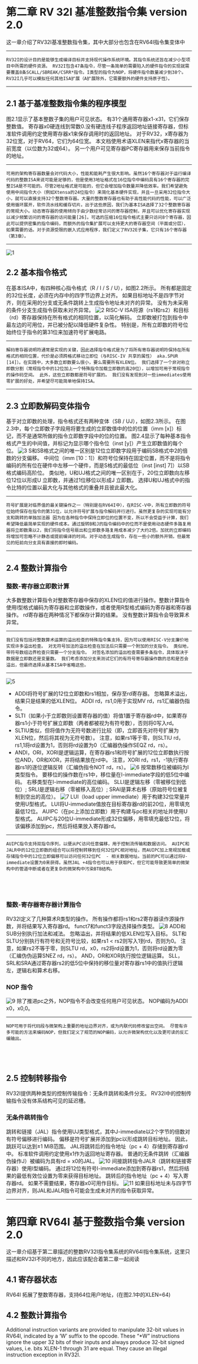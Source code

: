 ﻿# 第二章 RV 32I 基准整数指令集 version 2.0 #

这一章介绍了RV32I基准整数指令集，其中大部分也包含在RV64I指令集变体中

----------

    RV32I的设计目的是能够生成编译目标并支持现代操作系统环境。其指令系统还旨在减少小型项目中所需的硬件资源。 RV32I包含47条指令，尽管一条简单的需要陷入的硬件指令的实现就需要覆盖8条SCALL/SBREAK/CSRR*指令。I类型的指令为NOP，将硬件指令数量减少到38个。RV32I几乎可以模拟任何其他ISA扩展（A扩展除外，它需要额外的硬件支持原子性）。

----------


## 2.1 基于基准整数指令集的程序模型 ##
图2.1显示了基本整数子集的用户可见状态。 有31个通用寄存器x1-x31，它们保存整数值。 寄存器x0硬连线到常数0.没有硬连线子程序返回地址链接寄存器，但标准软件调用约定使用寄存器x1来保存调用时的返回地址。 对于RV32，x寄存器为32位宽，对于RV64，它们为64位宽。 本文档使用术语XLEN来指代x寄存器的当前宽度（以位数为32或64）。
另一个用户可见寄存器PC寄存器用来保存当前指令的地址。
    
----------

    可用的架构寄存器数量会对代码大小，性能和能耗产生很大影响。虽然16个寄存器对于运行编译代码的整数ISA来说可能是足够的，但是使用3地址格式在16位指令中编码具有16个寄存器的完整ISA是不可能的。尽管2地址格式是可能的，但它会增加指令数量并降低效率。我们希望避免使用中间指令大小（例如Xtensa的24位指令）来简化基本硬件实现，并且一旦采用32位指令大小，就可以直接支持32个整数寄存器。大量的整数寄存器也有助于高性能代码的性能，可以广泛使用循环展开，软件流水线和缓存切片。出于这些原因，我们为基本ISA选择了32个整数寄存器的常规大小。动态寄存器的使用倾向于由少数经常访问的寄存器控制，并且可以优化寄存器实现以减少频繁访问的寄存器的访问能量[26]。可选的压缩16位指令格式主要只访问8个寄存器，因此可以提供密集的指令编码，而额外的指令集扩展可以支持更大的寄存器空间（平面或分层），如果需要的话。对于资源受限的嵌入式应用程序，我们定义了RV32E子集，它只有16个寄存器（第3章）。

----------
![1](/home/lhy/Desktop/RvSim/mdPictures/1.png)

## 2.2 基本指令格式 ##
在基本ISA中，有四种核心指令格式（R / I / S / U），如图2.2所示。 所有都是固定的32位长度，必须在内存中的四字节边界上对齐。 如果目标地址不是四字节对齐，则在采用的分支或无条件跳转上生成指令地址未对齐的异常。 没有为未采用的条件分支生成指令获取未对齐异常。
![2](/home/lhy/Desktop/RvSim/mdPictures/2.png)
RISC-V ISA将源（rs1和rs2）和目标（rd）寄存器保持在所有格式的相同位置，以简化解码。 立即数被打包到指令中最左边的可用位，并已被分配以降低硬件复杂性。 特别是，所有立即数的符号位始终位于指令的第31位来加速符号扩展电路。

----------

    解码寄存器说明符通常是实现的关键，因此选择指令格式是为了将所有寄存器说明符保持在所有格式的相同位置，代价是必须跨格式移动立即位（与RISC-IV 共享的属性） aka.SPUR [14]）。在实践中，大多数立即数要么很小，要么需要所有XLEN位。 我们选择了一个非对称立即数分割（常规指令中的12位加上一个特殊指令加载立即数的高20位），以增加可用于常规指令的操作码空间。 此外，这些立即数都是符号扩展的。 我们没有发现到对一些immediates使用零扩展的好处，并希望尽可能简单地保持ISA。

----------


## 2.3  立即数解码变体指令  ##

基于对立即数的处理，指令格式还有两种变体（SB / UJ），如图2.3所示。 在图2.3中，每个立即数子字段用将要生成的立即数值中的位的位置（imm [x]）标记，而不是通常所做的指令立即数字段中的位的位置。 图2.4显示了每种基本指令格式产生的中间值，并标记为显示哪个指令位（inst [y]）产生立即数值的每个位。
![3](/home/lhy/Desktop/RvSim/mdPictures/3.png)
S和SB格式之间的唯一区别是12位立即数字段用于编码SB格式中2的倍数的分支偏移。 中间位（imm [10：1]）和符号位保持在固定位置，而不是将指令编码的所有位在硬件中左移一个硬件，而是S格式的最低位（inst [inst] 7]）以SB格式编码高阶位。
类似地，U和UJ格式之间的唯一区别在于，20位立即数向左移位12位以形成U 立即数，并通过1位移位以形成J 立即数。 选择U和UJ格式中的指令比特的位置以最大化与其他格式的重叠并且彼此最大化。

----------

    符号扩展是对临界值的最关键操作之一（特别是在RV64I中），在RISC-V中，所有立即数的符号位始终保存在指令的第31位，以允许符号扩展与指令解码并行进行。虽然更复杂的实现可能有分支和跳转的单独加法器 因为在各种指令中保持立即位的位置不变，所以不会受益于计算，我们希望降低最简单实现的硬件成本。通过旋转B和J的指令编码中的位而不是使用动态硬件多路复用器将立即数乘以2，我们将指令信号扇出和立即数多路复用成本减少了大约2倍。加扰的立即编码将增加可忽略不计静态或提前编译的时间。对于动态生成指令，存在一些小的额外开销，但最常见的短前向分支具有直接的即时编码。

----------


## 2.4 整数计算指令 ##

### 整数-寄存器立即数计算 ###
 大多数整数计算指令对整数寄存器中保存的XLEN位的值进行操作。整数计算指令使用I型格式编码为寄存器和立即数操作，或者使用R型格式编码为寄存器和寄存器操作。 rd寄存器在两种情况下都保存计算的结果。 没有整数计算指令会导致算术异常。

----------

    我们没有包括对整数算术运算的溢出检查的特殊指令集支持，因为可以使用RISC-V分支廉价地实现许多溢出检查。 对无符号加法的溢出检查在加法后只需要一个附加的分支指令。 类似地，带符号数组边界检查只需要一个分支指令。 对签名添加的溢出检查需要多条指令，具体取决于数据是立即数还是变量数。 我们考虑添加分支来测试它们的有符号寄存器操作数的总和是否会溢出，但最终选择从基本ISA中省略这些。

----------

![5](/home/lhy/Desktop/RvSim/mdPictures/5.png)
 - ADDI将符号扩展的12位立即数和rs1相加，保存至rd寄存器。 忽略算术溢出，结果只是结果的低XLEN位。 ADDI rd，rs1,0用于实现MV rd，rs1汇编器伪指令。
 - SLTI（如果小于立即数则设置寄存器的值）将值1置于寄存器rd中，如果寄存器rs1小于符号扩展立即数（两者都被视为有符号数），否则将0写入rd。 
 - SLTIU类似，但将值作为无符号数进行比较（即，立即首先对符号扩展为XLEN位，然后将其视为无符号数）。 注意，如果rs1等于零，则SLTIU rd，rs1,1将rd设置为1，否则将rd设置为0（汇编器伪操作SEQZ rd，rs）。
 - ANDI，ORI，XORI是逻辑运算，在寄存器rs1和符号扩展的12位立即数执行按位AND，OR和XOR，并将结果放在rd中。 注意，XORI rd，rs1，-1执行寄存器rs1的逐位逻辑反转（汇编伪指令NOT rd，rs）。
![6](/home/lhy/Desktop/RvSim/mdPictures/6.png)
按常数移位被编码为I类型指令。 要移位的操作数在rs1中，移位量在I-immediate字段的低5位中编码。 右移类型在I-immediate的高位编码。 SLLI是逻辑左移（零被移位到低位）; SRLI是逻辑右移（零被移入高位）; SRAI是算术右移（原始符号位被复制到空出的高位）。
![7](/home/lhy/Desktop/RvSim/mdPictures/7.png)
LUI（load upper immediate）用于构建32位常量并使用U型格式。 LUI将U-immediate值放在目标寄存器rd的前20位，用零填充最低12位。 AUIPC（在pc上添加立即数）用于构建与pc相关的地址并使用U型格式。 AUIPC与20位U-immediate形成32位偏移，用零填充最低12位，将该偏移添加到pc，然后将结果放入寄存器rd。

----------

    AUIPC指令支持双指令序列，以便从PC访问任意偏移，用于控制流传输和数据访问。 AUIPC和JALR中的12位立即数的组合可以将控制转移到任何32位PC相对地址，而AUIPC加上常规加载或存储指令中的12位立即偏移可以访问任何32位PC  - 相关数据地址。当前的PC可以通过将U-immediate设置为0来获得。虽然JAL +4指令也可以用于获取PC，但它可能导致更简单的微架构中的管道中断或者在更复杂的微架构中污染BTB结构。


​    
----------

### 整数-寄存器寄存器计算指令 ###
RV32I定义了几种算术R类型的操作。 所有操作都将rs1和rs2寄存器读作源操作数，并将结果写入寄存器rd。 funct7和funct3字段选择操作类型。
![8](/home/lhy/Desktop/RvSim/mdPictures/8.png)
ADD和SUB分别执行加法和减法。 忽略溢出，并将结果的低XLEN位写入目标。 SLT和SLTU分别执行有符号和无符号比较，如果rs1 < rs2则写入1到rd，否则为0。 注意，如果rs2不等于零，则SLTU rd，x0，rs2将rd设置为1，否则将rd设置为零（汇编伪伪运算SNEZ rd，rs）。 AND，OR和XOR执行按位逻辑运算。 SLL，SRL和SRA通过寄存器rs2的低5位中保持的移位量对寄存器rs1中的值执行逻辑左，逻辑右和算术右移。

### NOP 指令  ###
![9](/home/lhy/Desktop/RvSim/mdPictures/9.png)
除了推进pc之外，NOP指令不会改变任何用户可见状态。 NOP编码为ADDI x0，x0,0。

----------

    NOP可用于将代码段与微架构上重要的地址边界对齐，或为内联代码修改留出空间。 尽管有许多可能的方法来编码NOP，但我们定义了规范的NOP编码，以允许微架构优化以及更可读的反汇编输出。


​    
----------

## 2.5 控制转移指令 ##
RV32I提供两种类型的控制传输指令：无条件跳转和条件分支。 RV32I中的控制传输指令没有体系结构可见的延迟槽。

### 无条件跳转指令 ###
跳转和链接（JAL）指令使用UJ类型格式，其中J-immediate以2个字节的倍数对有符号偏移进行编码。 偏移是符号扩展并添加到pc以形成跳转目标地址。 因此，跳跃可以达到±1 MiB范围。 JAL将跳转后的指令地址（pc + 4）存储到寄存器rd中。 标准软件调用约定使用x1作为返回地址寄存器。
普通的无条件跳转（汇编器伪操作J）被编码为具有rd = x0的JAL。
![10](/home/lhy/Desktop/RvSim/mdPictures/10.png)
间接跳转指令JALR（跳转和链接寄存器）使用I型编码。 通过将12位有符号I-immediate添加到寄存器rs1，然后将结果的最低有效位设置为零来获得目标地址。 跳转后的指令地址（pc + 4）写入寄存器rd。 如果不需要结果，寄存器x0可用作目标。
![11](/home/lhy/Desktop/RvSim/mdPictures/11.png)
如果目标地址未与四字节边界对齐，则JAL和JALR指令可能会生成未对齐的指令获取异常。

---------





# 第四章 RV64I 基于整数指令集 version 2.0 #

这一章介绍基于第二章描述的整数RV32I指令集系统的RV64I指令集系统，这里只描述和RV32I不同的地方，因此应该配合着第二章一起阅读

## 4.1 寄存器状态
RV64I 拓展了整数寄存器，支持64位用户地址，(在图2.1中的XLEN=64)

## 4.2 整数计算指令
Additional instruction variants are provided to manipulate 32-bit values in RV64I, indicated by a
‘W’ suffix to the opcode. These “*W” instructions ignore the upper 32 bits of their inputs and
always produce 32-bit signed values, i.e. bits XLEN-1 through 31 are equal. They cause an illegal
instruction exception in RV32I.
